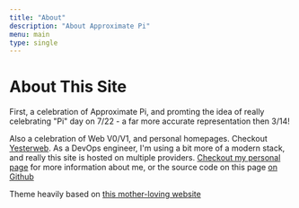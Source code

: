 ```yaml
---
title: "About"
description: "About Approximate Pi"
menu: main
type: single
---
```

# About This Site

First, a celebration of Approximate Pi, and promting the idea of really celebrating "Pi" day on 7/22 - a far more accurate representation then 3/14!

Also a celebration of Web V0/V1, and personal homepages.  Checkout [Yesterweb](https://yesterweb.org/).  As a DevOps engineer, I'm using a bit more of a modern stack, and really this site is hosted on multiple providers.  [Checkout my personal page](https://www.r15cookie.com/) for more information about me, or the source code on this page [on Github](https://github.com/ssmiller25/approximatepi)

Theme heavily based on [this mother-loving website](http://bettermotherfuckingwebsite.com/)